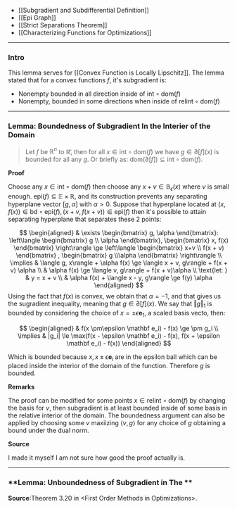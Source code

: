 * [[Subgradient and Subdifferential Definition]]
* [[Epi Graph]]
* [[Strict Separations Theorem]]
* [[Characterizing Functions for Optimizations]]

---
### **Intro**

This lemma serves for [[Convex Function is Locally Lipschitz]]. The lemma stated that for a convex functions $f$, it's subgradient is: 

* Nonempty bounded in all direction inside of $\text{int}\circ\text{dom}(f)$
* Nonempty, bounded in some directions when inside of $\text{relint}\circ\text{dom}(f)$



---
### **Lemma: Boundedness of Subgradient In the Interier of the Domain**

> Let $f$ be $\mathbb R^n$ to $\mathbb{\bar{R}}$, then for all $x\in \text{int}\circ \text{dom}(f)$ we have $g \in \partial [f](x)$ is bounded for all any $g$. Or briefly as: $\text{dom}(\partial [f]) \subseteq \text{int}\circ\text{dom}(f)$. 

**Proof**

Choose any $x\in \text{int}\circ \text{dom}(f)$ then choose any $x + v \in \mathbb{B}_\epsilon(x)$ where $v$ is small enough. $\text{epi}(f)\subseteq \mathbb E\times \mathbb R$, and its construction prevents any separating hyperplane vector $[g, \alpha]$ with $\alpha > 0$. Suppose that hyperplane located at $(x, f(x)) \in \text{bd}\circ\text{epi}(f), (x + v, f(x + v))\in \text{epi}(f)$ then it's possible to attain separating hyperplane that separates these 2 points: 

$$
\begin{aligned}
    & \exists \begin{bmatrix}
            g, \alpha
    \end{bmatrix}: 
    \left\langle 
        \begin{bmatrix}
            g \\ \alpha
        \end{bmatrix}, 
        \begin{bmatrix}
            x, f(x)
        \end{bmatrix}
    \right\rangle \ge 
    \left\langle 
        \begin{bmatrix}
            x+v \\ f(x + v)
        \end{bmatrix}
        ,
        \begin{bmatrix}
            g \\\alpha
        \end{bmatrix}
    \right\rangle
    \\
    \implies & 
    \langle g, x\rangle + \alpha f(x) \ge 
    \langle x + v, g\rangle + f(x + v) \alpha
    \\
    & \alpha f(x) \ge \langle v, g\rangle + f(x + v)\alpha
    \\
    \text{let: } & y = x + v
    \\
    & \alpha f(x) + \langle x - y, g\rangle \ge f(y) \alpha
\end{aligned}
$$
Using the fact that $f(x)$ is convex, we obtain that $\alpha = -1$, and that gives us the sugradient inequality, meaning that $g\in \partial [f](x)$. We say that $\Vert g\Vert_1$  is bounded by considering the choice of $x = \pm \epsilon \mathbf e_1$, a scaled basis vecto, then: 

$$
\begin{aligned}
   & f(x \pm\epsilon \mathbf e_i) - f(x) \ge \pm g_i
   \\
   \implies & |g_i| \le \max(f(x - \epsilon \mathbf e_i) - f(x), f(x + \epsilon \mathbf e_i) - f(x))
\end{aligned}
$$

Which is bounded because $x, x \pm \epsilon \mathbf e_i$ are in the epsilon ball which can be placed inside the interior of the domain of the function. Therefore $g$ is bounded. 

**Remarks**

The proof can be modified for some points $x\in \text{relint}\circ \text{dom}(f)$ by changing the basis for $v$, then subgradient is at least bounded inside of some basis in the relative interior of the domain. The boundedness argument can also be applied by choosing some $v$ maxiizing $\langle v, g\rangle$ for any choice of $g$ obtaining a bound under the dual norm. 

**Source**

I made it myself I am not sure how good the proof actually is. 


---
### **Lemma: Unboundedness of Subgradient in The **



**Source**:Theorem 3.20 in \<First Order Methods in Optimizations\>. 
